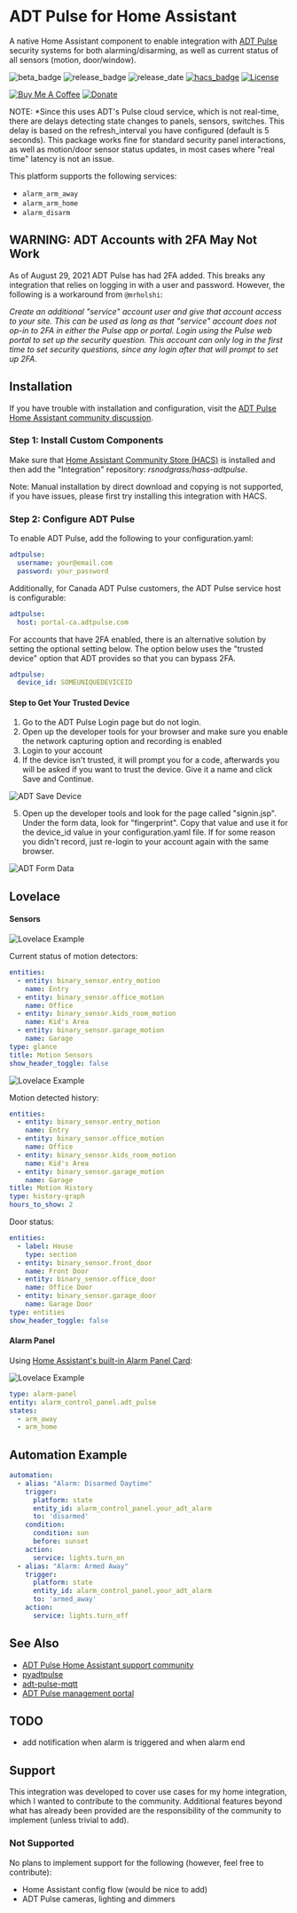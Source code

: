 # ADT Pulse for Home Assistant

A native Home Assistant component to enable integration with [ADT Pulse](https://portal.adtpulse.com/) security systems for both alarming/disarming, as well as current status of all sensors (motion, door/window).

![beta_badge](https://img.shields.io/badge/maturity-Beta-yellow.png)
![release_badge](https://img.shields.io/github/v/release/rsnodgrass/hass-adtpulse.svg)
![release_date](https://img.shields.io/github/release-date/rsnodgrass/hass-adtpulse.svg)
[![hacs_badge](https://img.shields.io/badge/HACS-Default-orange.svg)](https://github.com/custom-components/hacs)
[![License](https://img.shields.io/badge/License-Apache%202.0-blue.svg)](https://opensource.org/licenses/Apache-2.0)

[![Buy Me A Coffee](https://img.shields.io/badge/buy%20me%20a%20coffee-donate-yellow.svg)](https://buymeacoffee.com/DYks67r)
[![Donate](https://img.shields.io/badge/Donate-PayPal-green.svg)](https://www.paypal.com/cgi-bin/webscr?cmd=_donations&business=WREP29UDAMB6G)

NOTE: *Since this uses ADT's Pulse cloud service, which is not real-time, there are delays detecting state changes to panels, sensors, switches. This delay is based on the refresh_interval you have configured (default is 5 seconds). This package works fine for standard security panel interactions, as well as motion/door sensor status updates, in most cases where "real time" latency is not an issue.

This platform supports the following services:

* `alarm_arm_away`
* `alarm_arm_home`
* `alarm_disarm`

## WARNING: ADT Accounts with 2FA May Not Work

As of August 29, 2021 ADT Pulse has had 2FA added. This breaks any integration that relies on logging in with a user and password. However, the following is a workaround from `@mrholshi`:

*Create an additional "service" account user and give that account access to your site. This can be used as long as that "service" account does not op-in to 2FA in either the Pulse app or portal. Login using the Pulse web portal to set up the security question. This account can only log in the first time to set security questions, since any login after that will prompt to set up 2FA.*

## Installation

If you have trouble with installation and configuration, visit the [ADT Pulse Home Assistant community discussion](https://community.home-assistant.io/t/adt-pulse-integration/10160/).

### Step 1: Install Custom Components

Make sure that [Home Assistant Community Store (HACS)](https://github.com/custom-components/hacs) is installed and then add the "Integration" repository: *rsnodgrass/hass-adtpulse*.

Note: Manual installation by direct download and copying is not supported, if you have issues, please first try installing this integration with HACS.

### Step 2: Configure ADT Pulse

To enable ADT Pulse, add the following to your configuration.yaml:

```yaml
adtpulse:
  username: your@email.com
  password: your_password
```

Additionally, for Canada ADT Pulse customers, the ADT Pulse service host is configurable:

```yaml
adtpulse:
  host: portal-ca.adtpulse.com
```

For accounts that have 2FA enabled, there is an alternative solution by setting the optional setting below. The option below uses the "trusted device" option that ADT provides so that you can bypass 2FA.

```yaml
adtpulse:
  device_id: SOMEUNIQUEDEVICEID
```

#### Step to Get Your Trusted Device
1. Go to the ADT Pulse Login page but do not login.
2. Open up the developer tools for your browser and make sure you enable the network capturing option and recording is enabled
3. Login to your account
4. If the device isn't trusted, it will prompt you for a code, afterwards you will be asked if you want to trust the device. Give it a name and click Save and Continue.

![ADT Save Device](https://github.com/rsnodgrass/hass-adtpulse/blob/master/docs/adt_save_device.jpg?raw=true)

5. Open up the developer tools and look for the page called "signin.jsp". Under the form data, look for "fingerprint". Copy that value and use it for the device_id value in your configuration.yaml file. If for some reason you didn't record, just re-login to your account again with the same browser.

![ADT Form Data](https://github.com/rsnodgrass/hass-adtpulse/blob/master/docs/adt_form_data.jpg?raw=true)

## Lovelace

#### Sensors

![Lovelace Example](https://github.com/rsnodgrass/hass-adtpulse/blob/master/docs/adt_motion_status.png?raw=true)

Current status of motion detectors:

```yaml
entities:
  - entity: binary_sensor.entry_motion
    name: Entry
  - entity: binary_sensor.office_motion
    name: Office
  - entity: binary_sensor.kids_room_motion
    name: Kid's Area
  - entity: binary_sensor.garage_motion
    name: Garage
type: glance
title: Motion Sensors
show_header_toggle: false
```

![Lovelace Example](https://github.com/rsnodgrass/hass-adtpulse/blob/master/docs/adt_motion_history.png?raw=true)

Motion detected history:

```yaml
entities:
  - entity: binary_sensor.entry_motion
    name: Entry
  - entity: binary_sensor.office_motion
    name: Office
  - entity: binary_sensor.kids_room_motion
    name: Kid's Area
  - entity: binary_sensor.garage_motion
    name: Garage
title: Motion History
type: history-graph
hours_to_show: 2
```

Door status:

```yaml
entities:
  - label: House
    type: section
  - entity: binary_sensor.front_door
    name: Front Door
  - entity: binary_sensor.office_door
    name: Office Door
  - entity: binary_sensor.garage_door
    name: Garage Door
type: entities
show_header_toggle: false
```

#### Alarm Panel

Using [Home Assistant's built-in Alarm Panel Card](https://www.home-assistant.io/lovelace/alarm-panel/):

![Lovelace Example](https://github.com/rsnodgrass/hass-adtpulse/blob/master/docs/adt_alarm_panel.png?raw=true)

```yaml
type: alarm-panel
entity: alarm_control_panel.adt_pulse
states:
  - arm_away
  - arm_home
```

## Automation Example

```yaml
automation:
  - alias: "Alarm: Disarmed Daytime"
    trigger:
      platform: state
      entity_id: alarm_control_panel.your_adt_alarm
      to: 'disarmed'
    condition:
      condition: sun
      before: sunset
    action:
      service: lights.turn_on
  - alias: "Alarm: Armed Away"
    trigger:
      platform: state
      entity_id: alarm_control_panel.your_adt_alarm
      to: 'armed_away'
    action:
      service: lights.turn_off
```

## See Also

* [ADT Pulse Home Assistant support community](https://community.home-assistant.io/t/adt-pulse-integration/10160/)
* [pyadtpulse](https://github.com/rsnodgrass/pyadtpulse)
* [adt-pulse-mqtt](https://github.com/haruny/adt-pulse-mqtt)
* [ADT Pulse management portal](https://portal.adtpulse.com/)

## TODO

* add notification when alarm is triggered and when alarm end

## Support

This integration was developed to cover use cases for my home integration, which I wanted to contribute to the community. Additional features beyond what has already been provided are the responsibility of the community to implement (unless trivial to add). 

### Not Supported

No plans to implement support for the following (however, feel free to contribute):

* Home Assistant config flow (would be nice to add)
* ADT Pulse cameras, lighting and dimmers
